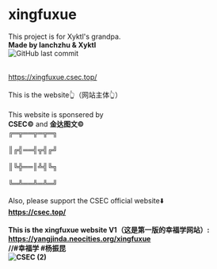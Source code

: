 # xingfuxue
This project is for Xyktl's grandpa.
<br><b>Made by Ianchzhu & Xyktl</b></br>
![GitHub last commit](https://img.shields.io/github/last-commit/C-S-E-C/xingfuxue)

<br>https://xingfuxue.csec.top/</br>
<br>This is the website👆（网站主体👆）</br>
<br>This website is sponsered by </br>
<b>CSEC©</b>
and 
<b>金达图文©</b>
<b><br>╔═╦══╦═╦═╗</br></b>
<b><br>║╔╣══╣╦╣╔╝</br></b>
<b><br>║╚╬══║╩╣╚╗</br></b>
<b><br>╚═╩══╩═╩═╝</br></b>
<br>Also, please support the CSEC official website⬇️</br>
<b>https://csec.top/<b>
<br />
<br>This is the xingfuxue website V1（这是第一版的幸福学网站）:</br>
https://yangjinda.neocities.org/xingfuxue
<br>//#幸福学 #杨振昆</br>
![CSEC (2)](https://github.com/user-attachments/assets/88c7cfa8-b626-45bb-8703-8309300e8259)

